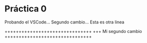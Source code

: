  # Práctica 0

 Probando el VSCode...
 Segundo cambio...
 Esta es otra linea

 +++++++++++++++++++++++++++++++
 +++ Mi segundo cambio
 +++++++++++++++++++++++++++++++
